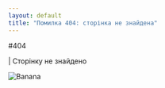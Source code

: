 ```yaml
---
layout: default
title: "Помилка 404: сторінка не знайдена"
---
```


#404

| Сторінку не знайдено


<img class="img-responsive" src="https://s3-us-west-2.amazonaws.com/s.cdpn.io/167883/sammy-404.gif" alt="Banana">
